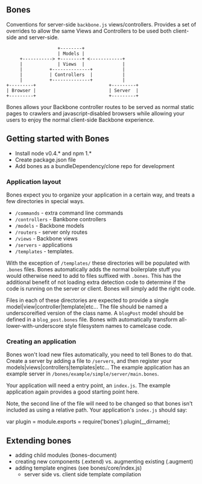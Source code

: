 Bones
-----

Conventions for server-side `backbone.js` views/controllers. Provides a set of
overrides to allow the same Views and Controllers to be used both client-side
and server-side.

                       +--------+
                       | Models |
         +-----------> +--------+ <------------+
         |             | Views  |              |
         |          +--------------+           |
         |          | Controllers  |           |
         |          +--------------+           |
    +---------+                           +---------+
    | Browser |                           | Server  |
    +---------+                           +---------+

Bones allows your Backbone controller routes to be served as normal static
pages to crawlers and javascript-disabled browsers while allowing your users to
enjoy the normal client-side Backbone experience.

## Getting started with Bones

* Install node v0.4.* and npm 1.*
* Create package.json file
* Add bones as a bundleDependency/clone repo for development

### Application layout

Bones expect you to organize your application in a certain way, and treats a few directories in special ways.

* `/commands` - extra command line commands
* `/controllers` - Bankbone controllers
* `/models` - Backbone models
* `/routers` - server only routes
* `/views` - Backbone views
* `/servers` - applications
* `/templates` - templates.

With the exception of `/templates/` these directories will be populated with `.bones` files. Bones automatically adds the normal boilerplate stuff you would otherwise need to add to files suffixed with `.bones`. This has the additional benefit of not loading extra detection code to determine if the code is running on the server or client. Bones will simply add the right code.

Files in each of these directories are expected to provide a single model|view|controller|template|etc... The file should be named a underscoreified version of the class name. A `blogPost` model should be defined in a `blog_post.bones` file. Bones with automatically transform all-lower-with-underscore style filesystem names to camelcase code.

### Creating an application

Bones won't load new files automatically, you need to tell Bones to do that. Create a server by adding a file to `/servers`, and then register your models|views|controllers|templates|etc... The example application has an example server in `/bones/example/simple/server/main.bones`.

Your application will need a entry point, an `index.js`. The example application again provides a good starting point here.

Note, the second line of the file will need to be changed so that bones isn't included as using a relative path. Your application's `index.js` should say:

  var plugin = module.exports = require('bones').plugin(__dirname);

## Extending bones

* adding child modules (bones-document)
* creating new components (.extend) vs. augmenting existing (.augment)
* adding template engines (see bones/core/index.js)
  * server side vs. client side template compilation
